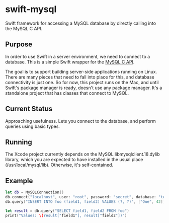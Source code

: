 # swift-mysql

Swift framework for accessing a MySQL database by directly calling into the MySQL C API.

## Purpose

In order to use Swift in a server environment, we need to connect to a database.  This is a simple Swift wrapper for the [MySQL C API](http://dev.mysql.com/doc/refman/5.7/en/c-api.html).

The goal is to support building server-side applications running on Linux. There are many pieces that 
need to fall into place for this, and database connectivity is just one. So for now, this project runs on the Mac, and
until Swift's package manager is ready, doesn't use any package manager. It's a standalone project that has 
classes that connect to MySQL.

## Current Status

Approaching usefulness. Lets you connect to the database, and perform queries using basic types.

## Running

The Xcode project currently depends on the MySQL libmysqlclient.18.dylib library, which you are expected to have installed 
in the usual place (/usr/local/mysql/lib).  Otherwise, it's self-contained.

## Example

```Swift
let db = MySQLConnection()
db.connect("localhost", user: "root", password: "secret", database: "testdb")
db.query("INSERT INTO foo (field1, field2) VALUES (?, ?)", ["One", 42])
```

```Swift
let result = db.query("SELECT field1, field2 FROM foo")
print("Values: \(result["field1"], result["field2"])")
```
